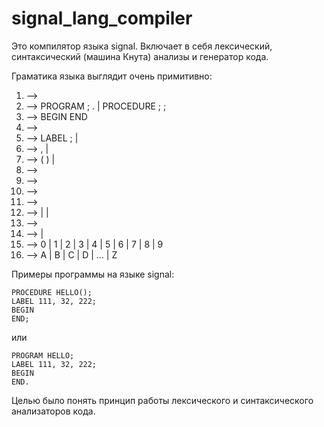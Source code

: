 # signal_lang_compiler
Это компилятор языка signal. Включает в себя лексический, синтаксический (машина Кнута) анализы и генератор кода.

Граматика языка выглядит очень примитивно:

1. <signal-program> --> <program>
2. <program> --> PROGRAM <procedure-identifier> ; <block>. |
	PROCEDURE <procedure-identifier> <parameters-list> ; <block> ;
3. <block> --> <declarations> BEGIN <statements-list> END
4. <declarations> --> <label-declarations>
5. <label-declarations> --> LABEL <unsigned-integer> <labels-list>; | <empty>
6. <labels-list> --> , <unsigned-integer> <labels-list> | <empty>
7. <parameters-list> --> ( <declarations-list> ) | <empty>
8. <declarations-list> --> <empty>
9. <statements-list> --> <empty>
10. <procedure-identifier> --> <identifier>
11. <identifier> --> <letter><string>
12. <string> --> <letter><string> | <digit><string> | <empty>
13. <unsigned-integer> --> <digit><digits-string>
14. <digits-string> --> <digit><digits-string> | <empty>
15. <digit> --> 0 | 1 | 2 | 3 | 4 | 5 | 6 | 7 | 8 | 9
16. <letter> --> A | B | C | D | ... | Z

Примеры программы на языке signal:

	PROCEDURE HELLO();
	LABEL 111, 32, 222;
	BEGIN
	END;

или

	PROGRAM HELLO;
	LABEL 111, 32, 222;
	BEGIN
	END.

Целью было понять принцип работы лексического и синтаксического анализаторов кода.